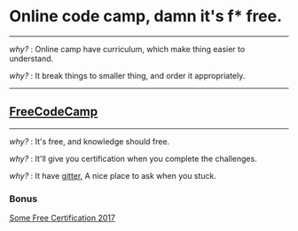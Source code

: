 # Online code camp, damn it's f* free.
---
*why?* : Online camp have curriculum, which make thing easier to understand.

*why?* : It break things to smaller thing, and order it appropriately.

---
## [FreeCodeCamp](http://freecodecamp.com/ "FCC website")
---
*why?* : It's free, and knowledge should free.

*why?* : It'll give you certification when you complete the challenges.

*why?* : It have [gitter](http://gitter.am), A nice place to ask when you stuck.

### Bonus
[Some Free Certification 2017](http://www.webemployed.com/best-free-online-courses-certificates-in-2017/)

